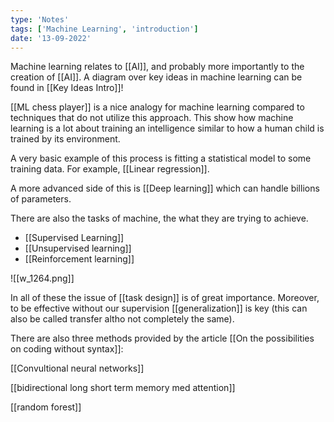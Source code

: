 ```yaml
---
type: 'Notes'
tags: ['Machine Learning', 'introduction']
date: '13-09-2022'
---
```


Machine learning relates to [[AI]], and probably more importantly to the creation of [[AI]]. A diagram over key ideas in machine learning can be found in [[Key Ideas Intro]]!

[[ML chess player]] is a nice analogy for machine learning compared to techniques that  do not utilize this approach. This show how machine learning is a lot about training an intelligence similar to how a human child is trained by its environment.

A very basic example of this process is fitting a statistical model to some training data. For example, [[Linear regression]].

A more advanced side of this is [[Deep learning]] which can handle billions of parameters.

There are also the tasks of machine, the what they are trying to achieve.
- [[Supervised Learning]]
- [[Unsupervised learning]]
- [[Reinforcement learning]]


![[w_1264.png]]


In all of these the issue of [[task design]] is of great importance.
Moreover, to be effective without our supervision [[generalization]] is key (this can also be called transfer altho not completely the same).

There are also three methods provided by the article [[On the possibilities on coding without syntax]]:

[[Convultional neural networks]]

[[bidirectional long short term memory med attention]]

[[random forest]]
